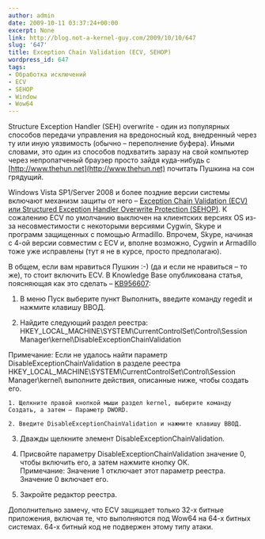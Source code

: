 ```yaml
---
author: admin
date: 2009-10-11 03:37:24+00:00
excerpt: None
link: http://blog.not-a-kernel-guy.com/2009/10/10/647
slug: '647'
title: Exception Chain Validation (ECV, SEHOP)
wordpress_id: 647
tags:
- Обработка исключений
- ECV
- SEHOP
- Window
- Wow64
---
```


Structure Exception Handler (SEH) overwrite - один из популярных способов передачи управления на вредоносный код, внедренный через ту или иную уязвимость (обычно – переполнение буфера). Иными словами, это один из способов подхватить заразу на свой компьютер через непропатченый браузер просто зайдя куда-нибудь с [http://www.thehun.net](http://www.thehun.net) почитать Пушкина на сон грядущий.

Windows Vista SP1/Server 2008 и более поздние версии системы включают механизм защиты от него – [Exception Chain Validation (ECV) или Structured Exception Handler Overwrite Protection (SEHOP)](http://blogs.technet.com/srd/archive/2009/02/02/preventing-the-exploitation-of-seh-overwrites-with-sehop.aspx). К сожалению ECV по умолчанию выключен на клиентских версиях OS из-за несовместимости с некоторыми версиями Cygwin, Skype и программ защищенных с помощью Armadillo. Впрочем, Skype, начиная с 4-ой версии совместим с ECV и, вполне возможно, Cygwin и Armadillo тоже уже исправлены (тут я не в курсе, просто предполагаю).

В общем, если вам нравиться Пушкин :-) (да и если не нравиться – то же), то стоит включить ECV. В Knowledge Base опубликована статья, поясняющая как это сделать – [KB956607](http://support.microsoft.com/?scid=kb%3Bru%3B956607&x=21&y=17):

  1. В меню Пуск выберите пункт Выполнить, введите команду regedit и нажмите клавишу ВВОД.

  2. Найдите следующий раздел реестра: HKEY_LOCAL_MACHINE\SYSTEM\CurrentControlSet\Control\Session Manager\kernel\DisableExceptionChainValidation  

Примечание: Если не удалось найти параметр DisableExceptionChainValidation в разделе реестра HKEY_LOCAL_MACHINE\SYSTEM\CurrentControlSet\Control\Session Manager\kernel\ выполните действия, описанные ниже, чтобы создать его.

    1. Щелкните правой кнопкой мыши раздел kernel, выберите команду Создать, а затем — Параметр DWORD.

    2. Введите DisableExceptionChainValidation и нажмите клавишу ВВОД.

  3. Дважды щелкните элемент DisableExceptionChainValidation.

  4. Присвойте параметру DisableExceptionChainValidation значение 0, чтобы включить его, а затем нажмите кнопку ОК.  
Примечание: Значение 1 отключает этот параметр реестра. Значение 0 включает его.

  5. Закройте редактор реестра.

Дополнительно замечу, что ECV защищает только 32-х битные приложения, включая те, что выполняются под Wow64 на 64-х битных системах. 64-х битный код не подвержен этому типу атаки.
